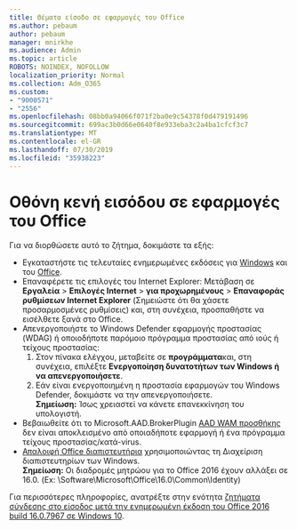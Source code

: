 ```yaml
---
title: Θέματα είσοδο σε εφαρμογές του Office
ms.author: pebaum
author: pebaum
manager: mnirkhe
ms.audience: Admin
ms.topic: article
ROBOTS: NOINDEX, NOFOLLOW
localization_priority: Normal
ms.collection: Adm_O365
ms.custom:
- "9000571"
- "2556"
ms.openlocfilehash: 08bb0a94066f071f2ba0e9c54378f0d479191496
ms.sourcegitcommit: 699ac3b0d66e0640f8e933eba3c2a4ba1cfcf3c7
ms.translationtype: MT
ms.contentlocale: el-GR
ms.lasthandoff: 07/30/2019
ms.locfileid: "35938223"
---
```

# <a name="blank-sign-in-screen-in-office-apps"></a>Οθόνη κενή εισόδου σε εφαρμογές του Office

Για να διορθώσετε αυτό το ζήτημα, δοκιμάστε τα εξής:
- Εγκαταστήστε τις τελευταίες ενημερωμένες εκδόσεις για [Windows](https://support.microsoft.com/help/4027667/windows-10-update) και του [Office](https://support.office.com/article/update-office-and-your-computer-with-microsoft-update-2ab296f3-7f03-43a2-8e50-46de917611c5).
- Επαναφέρετε τις επιλογές του Internet Explorer: Μετάβαση σε **Εργαλεία** > **Επιλογές Internet** > **για προχωρημένους** > **Επαναφοράς ρυθμίσεων Internet Explorer** (Σημειώστε ότι θα χάσετε προσαρμοσμένες ρυθμίσεις) και, στη συνέχεια, προσπαθήστε να εισέλθετε ξανά στο Office.
- Απενεργοποιήστε το Windows Defender εφαρμογής προστασίας (WDAG) ή οποιοδήποτε παρόμοιο πρόγραμμα προστασίας από ιούς ή τείχους προστασίας:
    1. Στον πίνακα ελέγχου, μεταβείτε σε **προγράμματα**και, στη συνέχεια, επιλέξτε **Ενεργοποίηση δυνατοτήτων των Windows ή να απενεργοποιήσετε**.
    2. Εάν είναι ενεργοποιημένη η προστασία εφαρμογών του Windows Defender, δοκιμάστε να την απενεργοποιήσετε.<br/>
    **Σημείωση:** Ίσως χρειαστεί να κάνετε επανεκκίνηση του υπολογιστή.
- Βεβαιωθείτε ότι το Microsoft.AAD.BrokerPlugin [AAD WAM προσθήκης](https://docs.microsoft.com/office365/troubleshoot/administration/connection-issue-when-sign-in-office-2016#symptom-1) δεν είναι αποκλεισμένο από οποιαδήποτε εφαρμογή ή ένα πρόγραμμα τείχους προστασίας/κατά-virus.
- [Απαλοιφή Office διαπιστευτήρια](https://docs.microsoft.com/office/troubleshoot/error-messages/another-account-already-signed-in#step-3-clear-cached-credentials-on-the-computer) χρησιμοποιώντας τη Διαχείριση διαπιστευτηρίων των Windows.<br/>
    **Σημείωση:** Οι διαδρομές μητρώου για το Office 2016 έχουν αλλάξει σε 16.0. (Ex: \Software\Microsoft\Office\16.0\Common\Identity\)

Για περισσότερες πληροφορίες, ανατρέξτε στην ενότητα [ζητήματα σύνδεσης στο είσοδος μετά την ενημερωμένη έκδοση του Office 2016 build 16.0.7967 σε Windows 10](https://docs.microsoft.com/office365/troubleshoot/administration/connection-issue-when-sign-in-office-2016).